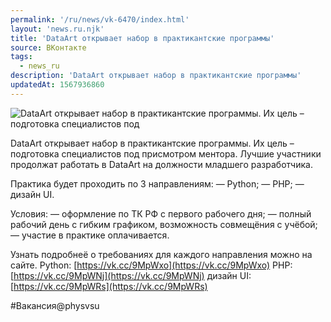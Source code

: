 ```yaml
---
permalink: '/ru/news/vk-6470/index.html'
layout: 'news.ru.njk'
title: 'DataArt открывает набор в практикантские программы'
source: ВКонтакте
tags:
  - news_ru
description: 'DataArt открывает набор в практикантские программы'
updatedAt: 1567936860
---
```

![DataArt открывает набор в практикантские программы. Их цель – подготовка специалистов под](https://sun9-43.userapi.com/impf/c851416/v851416792/1b4804/XKdCQQAMQ4E.jpg?size=1280x822&quality=96&sign=91b2d43e0afeeb2a20be4a23d6ee3c2d&c_uniq_tag=kEMXQEYfcolOtEMj0Wzx47DWuVnFtNVdUoVCgDraO50&type=album)

DataArt открывает набор в практикантские программы. Их цель – подготовка специалистов под присмотром ментора. Лучшие участники продолжат работать в DataArt на должности младшего разработчика.

Практика будет проходить по 3 направлениям:
— Python;
— PHP;
— дизайн UI.

Условия:
— оформление по ТК РФ с первого рабочего дня;
— полный рабочий день с гибким графиком, возможность совмещёния с учёбой;
— участие в практике оплачивается.

Узнать подробнеё о требованиях для каждого направления можно на сайте.
Python: [https://vk.cc/9MpWxo](https://vk.cc/9MpWxo)
PHP: [https://vk.cc/9MpWNj](https://vk.cc/9MpWNj)
дизайн UI: [https://vk.cc/9MpWRs](https://vk.cc/9MpWRs)

#Вакансия@physvsu
